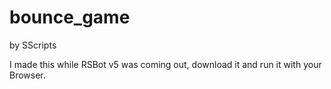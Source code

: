 bounce_game
===========

by SScripts

I made this while RSBot v5 was coming out, download it and run it with your Browser.
